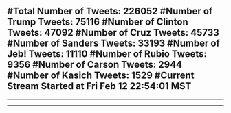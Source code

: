 #Total Number of Tweets: 226052 
#Number of Trump Tweets: 75116
#Number of Clinton Tweets: 47092
#Number of Cruz Tweets: 45733
#Number of Sanders Tweets: 33193
#Number of Jeb! Tweets: 11110
#Number of Rubio Tweets: 9356
#Number of Carson Tweets: 2944
#Number of Kasich Tweets: 1529
#Current Stream Started at Fri Feb 12 22:54:01 MST
---
---
---
